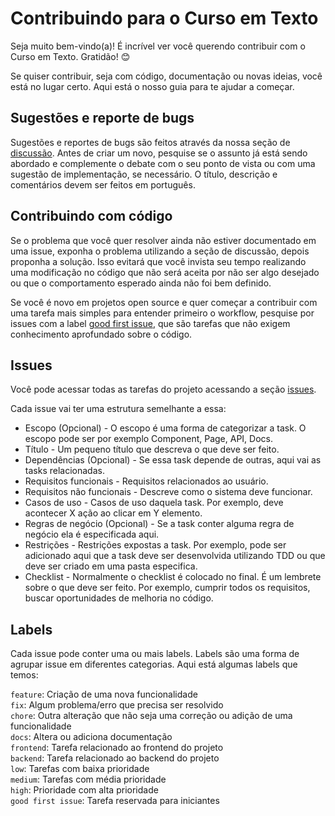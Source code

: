 # Contribuindo para o Curso em Texto

Seja muito bem-vindo(a)!
É incrível ver você querendo contribuir com o Curso em Texto. Gratidão! 😊

Se quiser contribuir, seja com código, documentação ou novas ideias, você está no lugar certo. Aqui está o nosso guia para te ajudar a começar.

## Sugestões e reporte de bugs

Sugestões e reportes de bugs são feitos através da nossa seção de [discussão](https://github.com/d3vlopes/curso-em-texto/discussions). Antes de criar um novo, pesquise se o assunto já está sendo abordado e complemente o debate com o seu ponto de vista ou com uma sugestão de implementação, se necessário.
O título, descrição e comentários devem ser feitos em português.

## Contribuindo com código

Se o problema que você quer resolver ainda não estiver documentado em uma issue, exponha o problema utilizando a seção de discussão, depois proponha a solução. Isso evitará que você invista seu tempo realizando uma modificação no código que não será aceita por não ser algo desejado ou que o comportamento esperado ainda não foi bem definido.

Se você é novo em projetos open source e quer começar a contribuir com uma tarefa mais simples para entender primeiro o workflow, pesquise por issues com a label [good first issue](https://github.com/d3vlopes/curso-em-texto/issues?q=is%3Aissue%20state%3Aopen%20label%3A%22good%20first%20issue%22), que são tarefas que não exigem conhecimento aprofundado sobre o código.

## Issues

Você pode acessar todas as tarefas do projeto acessando a seção [issues](https://github.com/d3vlopes/curso-em-texto/issues).

Cada issue vai ter uma estrutura semelhante a essa:

- Escopo (Opcional) - O escopo é uma forma de categorizar a task. O escopo pode ser por exemplo Component, Page, API, Docs.
- Título - Um pequeno título que descreva o que deve ser feito.
- Dependências (Opcional) - Se essa task depende de outras, aqui vai as tasks relacionadas.
- Requisitos funcionais - Requisitos relacionados ao usuário.
- Requisitos não funcionais - Descreve como o sistema deve funcionar.
- Casos de uso - Casos de uso daquela task. Por exemplo, deve acontecer X ação ao clicar em Y elemento.
- Regras de negócio (Opcional) - Se a task conter alguma regra de negócio ela é especificada aqui.
- Restrições - Restrições expostas a task. Por exemplo, pode ser adicionado aqui que a task deve ser desenvolvida utilizando TDD ou que deve ser criado em uma pasta especifica.
- Checklist - Normalmente o checklist é colocado no final. É um lembrete sobre o que deve ser feito. Por exemplo, cumprir todos os requisitos, buscar oportunidades de melhoria no código.

## Labels

Cada issue pode conter uma ou mais labels. Labels são uma forma de agrupar issue em diferentes categorias.
Aqui está algumas labels que temos:

`feature`: Criação de uma nova funcionalidade </br>
`fix`: Algum problema/erro que precisa ser resolvido </br>
`chore`: Outra alteração que não seja uma correção ou adição de uma funcionalidade </br>
`docs`: Altera ou adiciona documentação </br>
`frontend`: Tarefa relacionado ao frontend do projeto </br>
`backend`: Tarefa relacionado ao backend do projeto </br>
`low`: Tarefas com baixa prioridade </br>
`medium`: Tarefas com média prioridade </br>
`high`: Prioridade com alta prioridade </br>
`good first issue`: Tarefa reservada para iniciantes
